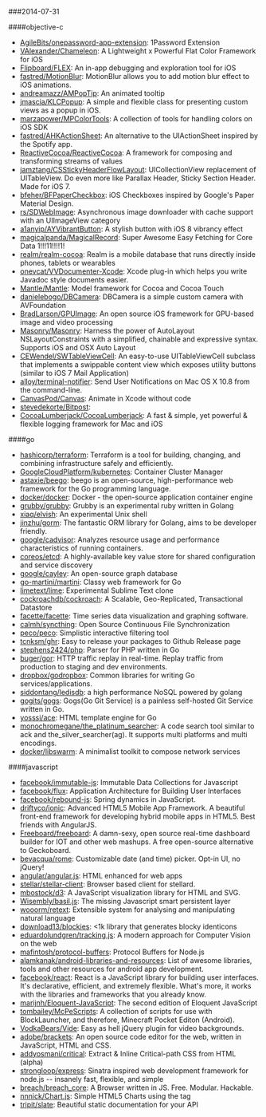 ###2014-07-31

####objective-c
* [AgileBits/onepassword-app-extension](https://github.com/AgileBits/onepassword-app-extension): 1Password Extension
* [VAlexander/Chameleon](https://github.com/VAlexander/Chameleon): A Lightweight x Powerful Flat Color Framework for iOS
* [Flipboard/FLEX](https://github.com/Flipboard/FLEX): An in-app debugging and exploration tool for iOS
* [fastred/MotionBlur](https://github.com/fastred/MotionBlur): MotionBlur allows you to add motion blur effect to iOS animations.
* [andreamazz/AMPopTip](https://github.com/andreamazz/AMPopTip): An animated tooltip
* [jmascia/KLCPopup](https://github.com/jmascia/KLCPopup): A simple and flexible class for presenting custom views as a popup in iOS.
* [marzapower/MPColorTools](https://github.com/marzapower/MPColorTools): A collection of tools for handling colors on iOS SDK
* [fastred/AHKActionSheet](https://github.com/fastred/AHKActionSheet): An alternative to the UIActionSheet inspired by the Spotify app.
* [ReactiveCocoa/ReactiveCocoa](https://github.com/ReactiveCocoa/ReactiveCocoa): A framework for composing and transforming streams of values
* [jamztang/CSStickyHeaderFlowLayout](https://github.com/jamztang/CSStickyHeaderFlowLayout): UICollectionView replacement of UITableView. Do even more like Parallax Header, Sticky Section Header. Made for iOS 7.
* [bfeher/BFPaperCheckbox](https://github.com/bfeher/BFPaperCheckbox): iOS Checkboxes inspired by Google's Paper Material Design.
* [rs/SDWebImage](https://github.com/rs/SDWebImage): Asynchronous image downloader with cache support with an UIImageView category
* [a1anyip/AYVibrantButton](https://github.com/a1anyip/AYVibrantButton): A stylish button with iOS 8 vibrancy effect
* [magicalpanda/MagicalRecord](https://github.com/magicalpanda/MagicalRecord): Super Awesome Easy Fetching for Core Data 1!!!11!!!!1!
* [realm/realm-cocoa](https://github.com/realm/realm-cocoa): Realm is a mobile database that runs directly inside phones, tablets or wearables
* [onevcat/VVDocumenter-Xcode](https://github.com/onevcat/VVDocumenter-Xcode): Xcode plug-in which helps you write Javadoc style documents easier.
* [Mantle/Mantle](https://github.com/Mantle/Mantle): Model framework for Cocoa and Cocoa Touch
* [danielebogo/DBCamera](https://github.com/danielebogo/DBCamera): DBCamera is a simple custom camera with AVFoundation
* [BradLarson/GPUImage](https://github.com/BradLarson/GPUImage): An open source iOS framework for GPU-based image and video processing
* [Masonry/Masonry](https://github.com/Masonry/Masonry): Harness the power of AutoLayout NSLayoutConstraints with a simplified, chainable and expressive syntax. Supports iOS and OSX Auto Layout
* [CEWendel/SWTableViewCell](https://github.com/CEWendel/SWTableViewCell): An easy-to-use UITableViewCell subclass that implements a swippable content view which exposes utility buttons (similar to iOS 7 Mail Application)
* [alloy/terminal-notifier](https://github.com/alloy/terminal-notifier): Send User Notifications on Mac OS X 10.8 from the command-line.
* [CanvasPod/Canvas](https://github.com/CanvasPod/Canvas): Animate in Xcode without code
* [stevedekorte/Bitpost](https://github.com/stevedekorte/Bitpost): 
* [CocoaLumberjack/CocoaLumberjack](https://github.com/CocoaLumberjack/CocoaLumberjack): A fast & simple, yet powerful & flexible logging framework for Mac and iOS

####go
* [hashicorp/terraform](https://github.com/hashicorp/terraform): Terraform is a tool for building, changing, and combining infrastructure safely and efficiently.
* [GoogleCloudPlatform/kubernetes](https://github.com/GoogleCloudPlatform/kubernetes): Container Cluster Manager
* [astaxie/beego](https://github.com/astaxie/beego): beego is an open-source, high-performance web framework for the Go programming language.
* [docker/docker](https://github.com/docker/docker): Docker - the open-source application container engine
* [grubby/grubby](https://github.com/grubby/grubby): Grubby is an experimental ruby written in Golang
* [xiaq/elvish](https://github.com/xiaq/elvish): An experimental Unix shell
* [jinzhu/gorm](https://github.com/jinzhu/gorm): The fantastic ORM library for Golang, aims to be developer friendly.
* [google/cadvisor](https://github.com/google/cadvisor): Analyzes resource usage and performance characteristics of running containers.
* [coreos/etcd](https://github.com/coreos/etcd): A highly-available key value store for shared configuration and service discovery
* [google/cayley](https://github.com/google/cayley): An open-source graph database
* [go-martini/martini](https://github.com/go-martini/martini): Classy web framework for Go
* [limetext/lime](https://github.com/limetext/lime): Experimental Sublime Text clone
* [cockroachdb/cockroach](https://github.com/cockroachdb/cockroach): A Scalable, Geo-Replicated, Transactional Datastore
* [facette/facette](https://github.com/facette/facette): Time series data visualization and graphing software.
* [calmh/syncthing](https://github.com/calmh/syncthing): Open Source Continuous File Synchronization
* [peco/peco](https://github.com/peco/peco): Simplistic interactive filtering tool
* [tcnksm/ghr](https://github.com/tcnksm/ghr): Easy to release your packages to Github Release page
* [stephens2424/php](https://github.com/stephens2424/php): Parser for PHP written in Go
* [buger/gor](https://github.com/buger/gor): HTTP traffic replay in real-time. Replay traffic from production to staging and dev environments.  
* [dropbox/godropbox](https://github.com/dropbox/godropbox): Common libraries for writing Go services/applications.
* [siddontang/ledisdb](https://github.com/siddontang/ledisdb): a high performance NoSQL powered by  golang
* [gogits/gogs](https://github.com/gogits/gogs): Gogs(Go Git Service) is a painless self-hosted Git Service written in Go.
* [yosssi/ace](https://github.com/yosssi/ace): HTML template engine for Go
* [monochromegane/the_platinum_searcher](https://github.com/monochromegane/the_platinum_searcher): A code search tool similar to ack and the_silver_searcher(ag). It supports multi platforms and multi encodings.
* [docker/libswarm](https://github.com/docker/libswarm): A minimalist toolkit to compose network services

####javascript
* [facebook/immutable-js](https://github.com/facebook/immutable-js): Immutable Data Collections for Javascript
* [facebook/flux](https://github.com/facebook/flux): Application Architecture for Building User Interfaces
* [facebook/rebound-js](https://github.com/facebook/rebound-js): Spring dynamics in JavaScript.
* [driftyco/ionic](https://github.com/driftyco/ionic): Advanced HTML5 Mobile App Framework. A beautiful front-end framework for developing hybrid mobile apps in HTML5. Best friends with AngularJS.
* [Freeboard/freeboard](https://github.com/Freeboard/freeboard): A damn-sexy, open source real-time dashboard builder for IOT and other web mashups. A free open-source alternative to Geckoboard.
* [bevacqua/rome](https://github.com/bevacqua/rome): Customizable date (and time) picker. Opt-in UI, no jQuery!
* [angular/angular.js](https://github.com/angular/angular.js): HTML enhanced for web apps
* [stellar/stellar-client](https://github.com/stellar/stellar-client): Browser based client for stellard.
* [mbostock/d3](https://github.com/mbostock/d3): A JavaScript visualization library for HTML and SVG.
* [Wisembly/basil.js](https://github.com/Wisembly/basil.js): The missing Javascript smart persistent layer
* [wooorm/retext](https://github.com/wooorm/retext): Extensible system for analysing and manipulating natural language
* [download13/blockies](https://github.com/download13/blockies): <1k library that generates blocky identicons
* [eduardolundgren/tracking.js](https://github.com/eduardolundgren/tracking.js): A modern approach for Computer Vision on the web
* [mafintosh/protocol-buffers](https://github.com/mafintosh/protocol-buffers): Protocol Buffers for Node.js
* [alamkanak/android-libraries-and-resources](https://github.com/alamkanak/android-libraries-and-resources): List of awesome libraries, tools and other resources for android app development.
* [facebook/react](https://github.com/facebook/react): React is a JavaScript library for building user interfaces. It's declarative, efficient, and extremely flexible. What's more, it works with the libraries and frameworks that you already know.
* [marijnh/Eloquent-JavaScript](https://github.com/marijnh/Eloquent-JavaScript): The second edition of Eloquent JavaScript
* [tombailey/McPeScripts](https://github.com/tombailey/McPeScripts): A collection of scripts for use with BlockLauncher, and therefore, Minecraft Pocket Editon (Android).
* [VodkaBears/Vide](https://github.com/VodkaBears/Vide): Easy as hell jQuery plugin for video backgrounds.
* [adobe/brackets](https://github.com/adobe/brackets): An open source code editor for the web, written in JavaScript, HTML and CSS.
* [addyosmani/critical](https://github.com/addyosmani/critical): Extract & Inline Critical-path CSS from HTML (alpha)
* [strongloop/express](https://github.com/strongloop/express): Sinatra inspired web development framework for node.js -- insanely fast, flexible, and simple
* [breach/breach_core](https://github.com/breach/breach_core): A Browser written in JS. Free. Modular. Hackable.
* [nnnick/Chart.js](https://github.com/nnnick/Chart.js): Simple HTML5 Charts using the <canvas> tag
* [tripit/slate](https://github.com/tripit/slate): Beautiful static documentation for your API
